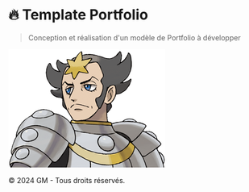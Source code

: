 # 🔥 Template Portfolio 
>Conception et réalisation d'un modèle de Portfolio à développer

![cover](./asset/icone.png)

© 2024 GM - Tous droits réservés.